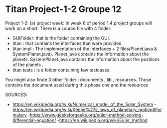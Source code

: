 # Titan Project-1-2 Groupe 12

Project 1-2: (a) project week: In week 6 of period 1.4 project groups will work on a short.
There is a source file with 4 folder:
- GUIFolder: that is the folder containing the GUI.
- titan : that contains the interfaces that were provided.
- titan.impl : The implementation of the interfaces + 2 files(Planet.java & SystemPlanet.java).
Planet.java contains the information about the planets.
SystemPlanet.java contains the information about the positions of the planets .
- titan.tests : is a folder containing few testcases.

You might also finde 3 other folder : documents , lib , resources.
Those contains the document used during this phase one  and the resources

SOURCES:
- https://en.wikipedia.org/wiki/Numerical_model_of_the_Solar_System
-https://en.wikipedia.org/wiki/Kepler%27s_laws_of_planetary_motion#Formulary
-https://www.geeksforgeeks.org/euler-method-solving-differential-equation/
-https://en.wikipedia.org/wiki/Euler_method
